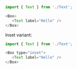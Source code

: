 
```js
import { Text } from './Text';

<Box>
   <Text label="Hello" />
</Box>

```

Inset variant:

```js
import { Text } from './Text';

<Box type="inset">
   <Text label="Hello" />
</Box>

```